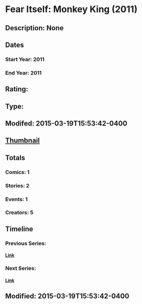 # Fear Itself: Monkey King (2011)
## Description: None
## Dates
### Start Year: 2011
### End Year: 2011
## Rating: 
## Type: 
## Modifed: 2015-03-19T15:53:42-0400
## [Thumbnail](http://i.annihil.us/u/prod/marvel/i/mg/2/e0/550b27131a3f9.jpg)
## Totals
### Comics: 1
### Stories: 2
### Events: 1
### Creators: 5
## Timeline
### Previous Series: 
#### [Link]()
### Next Series: 
#### [Link]()
## Modified: 2015-03-19T15:53:42-0400